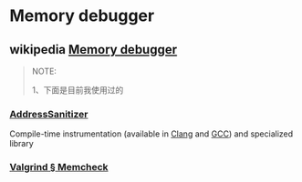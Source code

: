 # Memory debugger



## wikipedia [Memory debugger](https://en.wikipedia.org/wiki/Memory_debugger)



> NOTE: 
>
> 1、下面是目前我使用过的

### [AddressSanitizer](https://en.wikipedia.org/wiki/AddressSanitizer)

 Compile-time instrumentation (available in [Clang](https://en.wikipedia.org/wiki/Clang) and [GCC](https://en.wikipedia.org/wiki/GNU_Compiler_Collection)) and specialized library

### [Valgrind § Memcheck](https://en.wikipedia.org/wiki/Valgrind#Memcheck)

